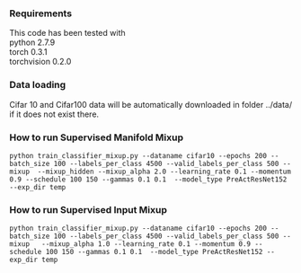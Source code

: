 ### Requirements
This code has been tested with  
python 2.7.9  
torch 0.3.1  
torchvision 0.2.0

### Data loading
Cifar 10 and Cifar100 data will be automatically downloaded in folder ../data/ if it does not exist there.

### How to run Supervised Manifold Mixup
```
python train_classifier_mixup.py --dataname cifar10 --epochs 200 --batch_size 100 --labels_per_class 4500 --valid_labels_per_class 500 --mixup  --mixup_hidden --mixup_alpha 2.0 --learning_rate 0.1 --momentum 0.9 --schedule 100 150 --gammas 0.1 0.1  --model_type PreActResNet152  --exp_dir temp
```

### How to run Supervised Input Mixup
```
python train_classifier_mixup.py --dataname cifar10 --epochs 200 --batch_size 100 --labels_per_class 4500 --valid_labels_per_class 500 --mixup   --mixup_alpha 1.0 --learning_rate 0.1 --momentum 0.9 --schedule 100 150 --gammas 0.1 0.1  --model_type PreActResNet152 --exp_dir temp
```


